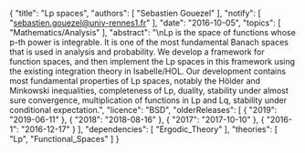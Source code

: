 {
    "title": "Lp spaces",
    "authors": [
        "Sebastien Gouezel"
    ],
    "notify": [
        "sebastien.gouezel@univ-rennes1.fr"
    ],
    "date": "2016-10-05",
    "topics": [
        "Mathematics/Analysis"
    ],
    "abstract": "\nLp is the space of functions whose p-th power is integrable. It is one of the most fundamental Banach spaces that is used in analysis and probability. We develop a framework for function spaces, and then implement the Lp spaces in this framework using the existing integration theory in Isabelle/HOL. Our development contains most fundamental properties of Lp spaces, notably the Hölder and Minkowski inequalities, completeness of Lp, duality, stability under almost sure convergence, multiplication of functions in Lp and Lq, stability under conditional expectation.",
    "licence": "BSD",
    "olderReleases": [
        {
            "2019": "2019-06-11"
        },
        {
            "2018": "2018-08-16"
        },
        {
            "2017": "2017-10-10"
        },
        {
            "2016-1": "2016-12-17"
        }
    ],
    "dependencies": [
        "Ergodic_Theory"
    ],
    "theories": [
        "Lp",
        "Functional_Spaces"
    ]
}